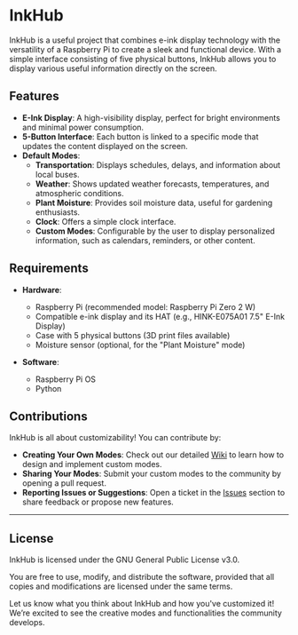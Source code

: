 # InkHub

InkHub is a useful project that combines e-ink display technology with the versatility of a Raspberry Pi to create a sleek and functional device. With a simple interface consisting of five physical buttons, InkHub allows you to display various useful information directly on the screen.

## Features

- **E-Ink Display**: A high-visibility display, perfect for bright environments and minimal power consumption.
- **5-Button Interface**: Each button is linked to a specific mode that updates the content displayed on the screen.
- **Default Modes**:
  - **Transportation**: Displays schedules, delays, and information about local buses.
  - **Weather**: Shows updated weather forecasts, temperatures, and atmospheric conditions.
  - **Plant Moisture**: Provides soil moisture data, useful for gardening enthusiasts.
  - **Clock**: Offers a simple clock interface.
  - **Custom Modes**: Configurable by the user to display personalized information, such as calendars, reminders, or other content.

## Requirements

- **Hardware**:
  - Raspberry Pi (recommended model: Raspberry Pi Zero 2 W)
  - Compatible e-ink display and its HAT (e.g., HINK-E075A01 7.5" E-Ink Display)
  - Case with 5 physical buttons (3D print files available)
  - Moisture sensor (optional, for the "Plant Moisture" mode)
  
- **Software**:
  - Raspberry Pi OS
  - Python

## Contributions

InkHub is all about customizability! You can contribute by:
- **Creating Your Own Modes**: Check out our detailed [Wiki](https://github.com/FrancescoDefulgentiis/inkHub/wiki) to learn how to design and implement custom modes.
- **Sharing Your Modes**: Submit your custom modes to the community by opening a pull request.
- **Reporting Issues or Suggestions**: Open a ticket in the [Issues](https://github.com/FrancescoDefulgentiis/inkHub/issues) section to share feedback or propose new features.

---
## License
InkHub is licensed under the GNU General Public License v3.0.

You are free to use, modify, and distribute the software, provided that all copies and modifications are licensed under the same terms.

Let us know what you think about InkHub and how you've customized it! We’re excited to see the creative modes and functionalities the community develops.
